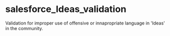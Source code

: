 # salesforce_Ideas_validation
Validation for improper use of offensive or innapropriate language in 'Ideas' in the community. 
